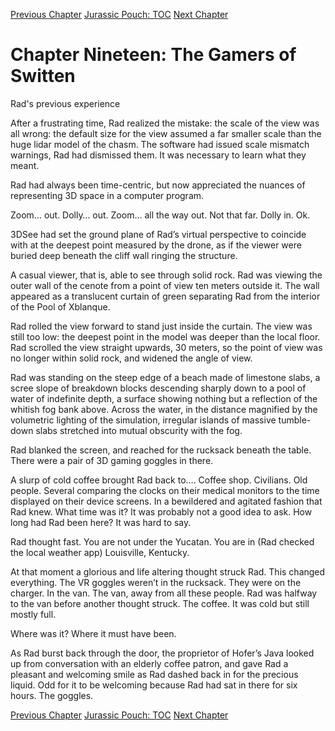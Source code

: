 [Previous Chapter](ch18.md) [Jurassic Pouch: TOC](README.md) [Next Chapter](ch20.md)

# Chapter Nineteen: The Gamers of Switten

Rad's previous experience

After a frustrating time, Rad realized the mistake: the scale of the view was all wrong: the default size for the view assumed a far smaller scale than the huge lidar model of the chasm. The software had issued scale mismatch warnings, Rad had dismissed them. It was necessary to learn what they meant.

Rad had always been time-centric, but now appreciated the nuances of representing 3D space in a computer program.

Zoom… out. Dolly… out. Zoom… all the way out. Not that far. Dolly in. Ok.

3DSee had set the ground plane of Rad’s virtual perspective to coincide with at the deepest point measured by the drone, as if the viewer were buried deep beneath the cliff wall ringing the structure.

A casual viewer, that is, able to see through solid rock. Rad was viewing the outer wall of the cenote from a point of view ten meters outside it. The wall appeared as a translucent curtain of green separating Rad from the interior of the Pool of Xblanque.

Rad rolled the view forward to stand just inside the curtain. The view was still too low: the deepest point in the model was deeper than the local floor. Rad scrolled the view straight upwards, 30 meters, so the point of view was no longer within solid rock, and widened the angle of view.

Rad was standing on the steep edge of a beach made of limestone slabs, a scree slope of breakdown blocks descending sharply down to a pool of water of indefinite depth, a surface showing nothing but a reflection of the whitish fog bank above. Across the water, in the distance magnified by the volumetric lighting of the simulation, irregular islands of massive tumble-down slabs stretched into mutual obscurity with the fog.

Rad blanked the screen, and reached for the rucksack beneath the table. There were a pair of 3D gaming goggles in there.

A slurp of cold coffee brought Rad back to…. Coffee shop. Civilians. Old people. Several comparing the clocks on their medical monitors to the time displayed on their device screens. In a bewildered and agitated fashion that Rad knew. What time was it? It was probably not a good idea to ask. How long had Rad been here? It was hard to say.

Rad thought fast. You are not under the Yucatan. You are in (Rad checked the local weather app) Louisville, Kentucky.

At that moment a glorious and life altering thought struck Rad. This changed everything. The VR goggles weren’t in the rucksack. They were on the charger. In the van. The van, away from all these people. Rad was halfway to the van before another thought struck. The coffee. It was cold but still mostly full.

Where was it? Where it must have been. 

As Rad burst back through the door, the proprietor of Hofer’s Java looked up from conversation with an elderly coffee patron, and gave Rad a pleasant and welcoming smile as Rad dashed back in for the precious liquid. Odd for it to be welcoming because Rad had sat in there for six hours. The goggles.

[Previous Chapter](ch18.md) [Jurassic Pouch: TOC](README.md) [Next Chapter](ch20.md)

